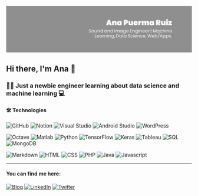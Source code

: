 ![header-anapuerma](header-anapuerma.jpeg)

## Hi there, I'm Ana :wave:

### :woman_technologist: Just a newbie engineer learning about data science and machine learning :computer: 

#### :hammer_and_wrench: Technologies  

![GitHub](https://img.shields.io/badge/-GitHub-616161?style=flat&logo=github&logoColor=ffffff)
![Notion](https://img.shields.io/badge/-Notion-616161?style=flat&logo=notion&logoColor=ffffff)
![Visual Studio](https://img.shields.io/badge/-Visual_Studio-616161?style=flat&logo=visualstudio&logoColor=ffffff)
![Android Studio](https://img.shields.io/badge/-Android_Studio-616161?style=flat&logo=androidstudio&logoColor=ffffff)
![WordPress](https://img.shields.io/badge/-WordPress-616161?style=flat&logo=wordpress&logoColor=ffffff)

![Octave](https://img.shields.io/badge/-Octave-616161?style=flat&logo=octave&logoColor=ffffff)
![Matlab](https://img.shields.io/badge/-Matlab-616161?style=flat&logo=matlab&logoColor=ffffff)
![Python](https://img.shields.io/badge/-Python-616161?style=flat&logo=python&logoColor=ffffff)
![TensorFlow](https://img.shields.io/badge/-TensorFlow-616161?style=flat&logo=tensorflow&logoColor=ffffff)
![Keras](https://img.shields.io/badge/-Keras-616161?style=flat&logo=keras&logoColor=ffffff)
![Tableau](https://img.shields.io/badge/-Tableau-616161?style=flat&logo=tableau&logoColor=ffffff)
![SQL](https://img.shields.io/badge/-SQL-616161?style=flat&logo=SQL&logoColor=ffffff)
![MongoDB](https://img.shields.io/badge/-MongoDB-616161?style=flat&logo=mongodb&logoColor=ffffff)

![Markdown](https://img.shields.io/badge/-Markdown-616161?style=flat&logo=markdown&logoColor=ffffff)
![HTML](https://img.shields.io/badge/-HTML-616161?style=flat&logo=HTML5&logoColor=ffffff)
![CSS](https://img.shields.io/badge/-CSS-616161?style=flat&logo=CSS3&logoColor=ffffff)
![PHP](https://img.shields.io/badge/-PHP-616161?style=flat&logo=PHP&logoColor=ffffff)
![Java](https://img.shields.io/badge/-Java-616161?style=flat&logo=Java&logoColor=ffffff)
![Javascript](https://img.shields.io/badge/-JavaScript-616161?style=flat&logo=Javascript&logoColor=ffffff)

---

#### You can find me here:

[![Blog](https://img.shields.io/badge/-Blog:_apuerma-E0E0E0?style=flat)](https://apuerma.github.io/)
[![LinkedIn](https://img.shields.io/badge/-LinkedIn-E0E0E0?style=flat&logo=linkedin&logoColor=616161)](linkedin.com/in/anapuermaruiz)
[![Twitter](https://img.shields.io/badge/-Twitter-E0E0E0?style=flat&logo=twitter&logoColor=616161)](twitter.com/apuermaruiz)





<!--
**apuerma/apuerma** is a ✨ _special_ ✨ repository because its `README.md` (this file) appears on your GitHub profile.

Here are some ideas to get you started:

- 🌱 I’m currently learning ...
- 👯 I’m looking to collaborate on ...
- 🤔 I’m looking for help with ...
- 💬 Ask me about ...
- 📫 How to reach me: ...
- 😄 Pronouns: ...
- ⚡ Fun fact: ...
-->
